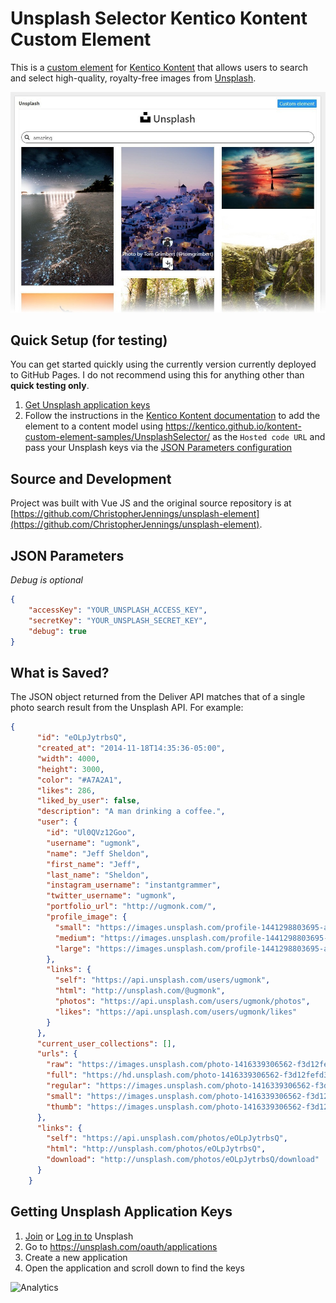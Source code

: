 # Unsplash Selector Kentico Kontent Custom Element

This is a [custom element](https://developer.kenticocloud.com/docs/integrating-content-editing-features) for [Kentico Kontent](https://kontent.ai) that allows users to search and select high-quality, royalty-free images from [Unsplash](https://unsplash.com/).

![Unsplash Selector](Unsplash-Selector-Fade.jpg)

## Quick Setup (for testing)

You can get started quickly using the currently version currently deployed to GitHub Pages. I do not recommend using this for anything other than **quick testing only**.

1. [Get Unsplash application keys](#getting-unsplash-application-keys)
1. Follow the instructions in the [Kentico Kontent documentation](https://developer.kenticocloud.com/docs/integrating-content-editing-features#section-3-displaying-a-custom-element-in-kentico-cloud) to add the element to a content model using <https://kentico.github.io/kontent-custom-element-samples/UnsplashSelector/> as the `Hosted code URL` and pass your Unsplash keys via the [JSON Parameters configuration](#json-parameters)

## Source and Development

Project was built with Vue JS and the original source repository is at [https://github.com/ChristopherJennings/unsplash-element](https://github.com/ChristopherJennings/unsplash-element).

## JSON Parameters

*Debug is optional*

```Json
{
    "accessKey": "YOUR_UNSPLASH_ACCESS_KEY",
    "secretKey": "YOUR_UNSPLASH_SECRET_KEY",
    "debug": true
}
```

## What is Saved?
The JSON object returned from the Deliver API matches that of a single photo search result from the Unsplash API. For example:

```Json
{
      "id": "eOLpJytrbsQ",
      "created_at": "2014-11-18T14:35:36-05:00",
      "width": 4000,
      "height": 3000,
      "color": "#A7A2A1",
      "likes": 286,
      "liked_by_user": false,
      "description": "A man drinking a coffee.",
      "user": {
        "id": "Ul0QVz12Goo",
        "username": "ugmonk",
        "name": "Jeff Sheldon",
        "first_name": "Jeff",
        "last_name": "Sheldon",
        "instagram_username": "instantgrammer",
        "twitter_username": "ugmonk",
        "portfolio_url": "http://ugmonk.com/",
        "profile_image": {
          "small": "https://images.unsplash.com/profile-1441298803695-accd94000cac?ixlib=rb-0.3.5&q=80&fm=jpg&crop=faces&cs=tinysrgb&fit=crop&h=32&w=32&s=7cfe3b93750cb0c93e2f7caec08b5a41",
          "medium": "https://images.unsplash.com/profile-1441298803695-accd94000cac?ixlib=rb-0.3.5&q=80&fm=jpg&crop=faces&cs=tinysrgb&fit=crop&h=64&w=64&s=5a9dc749c43ce5bd60870b129a40902f",
          "large": "https://images.unsplash.com/profile-1441298803695-accd94000cac?ixlib=rb-0.3.5&q=80&fm=jpg&crop=faces&cs=tinysrgb&fit=crop&h=128&w=128&s=32085a077889586df88bfbe406692202"
        },
        "links": {
          "self": "https://api.unsplash.com/users/ugmonk",
          "html": "http://unsplash.com/@ugmonk",
          "photos": "https://api.unsplash.com/users/ugmonk/photos",
          "likes": "https://api.unsplash.com/users/ugmonk/likes"
        }
      },
      "current_user_collections": [],
      "urls": {
        "raw": "https://images.unsplash.com/photo-1416339306562-f3d12fefd36f",
        "full": "https://hd.unsplash.com/photo-1416339306562-f3d12fefd36f",
        "regular": "https://images.unsplash.com/photo-1416339306562-f3d12fefd36f?ixlib=rb-0.3.5&q=80&fm=jpg&crop=entropy&cs=tinysrgb&w=1080&fit=max&s=92f3e02f63678acc8416d044e189f515",
        "small": "https://images.unsplash.com/photo-1416339306562-f3d12fefd36f?ixlib=rb-0.3.5&q=80&fm=jpg&crop=entropy&cs=tinysrgb&w=400&fit=max&s=263af33585f9d32af39d165b000845eb",
        "thumb": "https://images.unsplash.com/photo-1416339306562-f3d12fefd36f?ixlib=rb-0.3.5&q=80&fm=jpg&crop=entropy&cs=tinysrgb&w=200&fit=max&s=8aae34cf35df31a592f0bef16e6342ef"
      },
      "links": {
        "self": "https://api.unsplash.com/photos/eOLpJytrbsQ",
        "html": "http://unsplash.com/photos/eOLpJytrbsQ",
        "download": "http://unsplash.com/photos/eOLpJytrbsQ/download"
      }
    }
```

## Getting Unsplash Application Keys

1. [Join](https://unsplash.com/join) or [Log in to](https://unsplash.com/login) Unsplash
1. Go to <https://unsplash.com/oauth/applications>
1. Create a new application
1. Open the application and scroll down to find the keys

![Analytics](https://kentico-ga-beacon.azurewebsites.net/api/UA-69014260-4/Kentico/kontent-custom-element-samples/UnsplashSelector?pixel)

